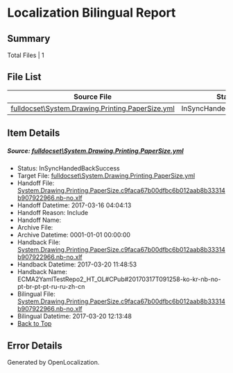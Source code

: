 # <a name='report-top'></a> Localization Bilingual Report

## Summary
 Total Files | 1

## File List
 Source File | Status | Details 
 ----------- | ------ | ------- 
 [fulldocset\System.Drawing.Printing.PaperSize.yml](https://github.com/OpenLocalizationTestOrg/ECMA2YamlTestRepo2/blob/9a577bbd8ead778fd4723fbdbce691e69b3b14d4/fulldocset/System.Drawing.Printing.PaperSize.yml) | InSyncHandedBackSuccess | [Details](#23f51396ae337d3fdc4484d197419d21aa3cd56477707)

## Item Details
##### <a name='23f51396ae337d3fdc4484d197419d21aa3cd56477707'></a> Source: [fulldocset\System.Drawing.Printing.PaperSize.yml](https://github.com/OpenLocalizationTestOrg/ECMA2YamlTestRepo2/blob/9a577bbd8ead778fd4723fbdbce691e69b3b14d4/fulldocset/System.Drawing.Printing.PaperSize.yml)
* Status: InSyncHandedBackSuccess
* Target File: [fulldocset\System.Drawing.Printing.PaperSize.yml](https://github.com/OpenLocalizationTestOrg/ECMA2YamlTestRepo2.nb-no/blob/5ef7dceee8fdb0a160a5b74f61878fabd29e2328/fulldocset/System.Drawing.Printing.PaperSize.yml)
* Handoff File: [System.Drawing.Printing.PaperSize.c9faca67b00dfbc6b012aab8b33314b907922966.nb-no.xlf](https://github.com/OpenLocalizationTestOrg/ECMA2YamlTestRepo2.handoff/blob/2f5335a9d2cbf3a2fc7fbd5189aa208c3b64db52/ol-handoff/OpenLocalizationTestOrg/ECMA2YamlTestRepo2.nb-no/master/fulldocset/System.Drawing.Printing.PaperSize.c9faca67b00dfbc6b012aab8b33314b907922966.nb-no.xlf)
* Handoff Datetime: 2017-03-16 04:04:13
* Handoff Reason: Include
* Handoff Name: 
* Archive File: 
* Archive Datetime: 0001-01-01 00:00:00
* Handback File: [System.Drawing.Printing.PaperSize.c9faca67b00dfbc6b012aab8b33314b907922966.nb-no.xlf](https://github.com/OpenLocalizationTestOrg/ECMA2YamlTestRepo2.handback/blob/3dd426b7b1f9616f524404496b00704ae499df37/ol-handback/OpenLocalizationTestOrg/ECMA2YamlTestRepo2.nb-no/master/fulldocset/System.Drawing.Printing.PaperSize.c9faca67b00dfbc6b012aab8b33314b907922966.nb-no.xlf)
* Handback Datetime: 2017-03-20 11:48:53
* Handback Name: ECMA2YamlTestRepo2_HT_OL#CPub#20170317T091258-ko-kr-nb-no-pt-br-pt-pt-ru-ru-zh-cn
* Bilingual File: [System.Drawing.Printing.PaperSize.c9faca67b00dfbc6b012aab8b33314b907922966.nb-no.xlf](https://github.com/OpenLocalizationTestOrg/ECMA2YamlTestRepo2.handback/blob/3dd426b7b1f9616f524404496b00704ae499df37/ol-handback/OpenLocalizationTestOrg/ECMA2YamlTestRepo2.nb-no/master/fulldocset/System.Drawing.Printing.PaperSize.c9faca67b00dfbc6b012aab8b33314b907922966.nb-no.xlf)
* Bilingual Datetime: 2017-03-20 12:13:48
* [Back to Top](#report-top)


## Error Details

Generated by OpenLocalization.
